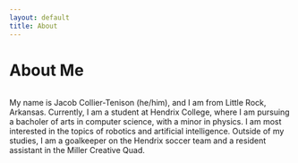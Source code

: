 ```yaml
---
layout: default
title: About
---
```


<div class="post">
	<h1 class="pageTitle">About Me</h1>
	<img src="{{ '/assets/img/touring.jpg' | prepend: site.url }}" alt="">
	<p>My name is Jacob Collier-Tenison (he/him), and I am from Little Rock, Arkansas. Currently, I am a student at Hendrix College, where I am pursuing a bacholer of arts in computer science, with a minor in physics. I am most interested in the topics of robotics and artificial intelligence. Outside of my studies, I am a goalkeeper on the Hendrix soccer team and a resident assistant in the Miller Creative Quad.</p>
</div>
